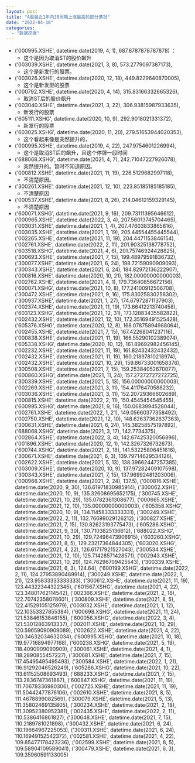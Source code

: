 ```yaml
---
layout: post
title: "A股最近1年内30周期上涨最高的部分情况"
date: "2022-04-10"
categories: 
  - "数据挖掘"
---
```


- ('000995.XSHE', datetime.date(2019, 4, 1), 687.8787878787878) ：
    - 这个是因为取消ST的股价飙升
- ('003039.XSHE', datetime.date(2021, 3, 8), 573.2779097387173),
    - 这个是新发行的股票。
- ('003026.XSHE', datetime.date(2020, 12, 18), 449.8229640870005),
    - 这个是新发型的股票
- ('000792.XSHE', datetime.date(2020, 4, 14), 315.83166332665326),
    - 取消ST后的股价飙升
- ('003040.XSHE', datetime.date(2021, 3, 22), 306.93815987933635),
    - 新发行的股票
- ('605111.XSHG', datetime.date(2020, 10, 9), 292.9018021331372),
    - 新发行的股票
- ('603025.XSHG', datetime.date(2020, 11, 20), 279.51653944020353),
    - 这个看起来像是突然提升的，
- ('000995.XSHE', datetime.date(2019, 4, 22), 247.9754601226994),
    - 这个是取消ST后的飙升，且这个停牌一段时间
- ('688068.XSHG', datetime.date(2021, 4, 7), 242.71047227926078),
    - 突然提升的。暂时不知道原因。
- ('000812.XSHE', datetime.date(2021, 11, 19), 226.5129682997118),
    - 不清楚原因。
- ('300261.XSHE', datetime.date(2021, 12, 10), 223.85185185185185),
    - 不清楚原因
- ('000537.XSHE', datetime.date(2021, 8, 26), 214.04612159329145),
    - 不清楚原因
- ('600071.XSHG', datetime.date(2021, 9, 16), 209.73111395646612), ('000965.XSHE', datetime.date(2022, 3, 4), 207.56013745704465), ('003031.XSHE', datetime.date(2021, 1, 4), 207.47603833865816), ('003035.XSHE', datetime.date(2021, 1, 19), 205.44554455445544), ('002265.XSHE', datetime.date(2021, 11, 19), 204.4471153846154), ('002761.XSHE', datetime.date(2022, 2, 11), 201.90325138778752), ('603518.XSHG', datetime.date(2021, 4, 6), 201.75746924428825), ('300693.XSHE', datetime.date(2021, 7, 15), 199.48979591836732), ('300077.XSHE', datetime.date(2021, 6, 24), 198.72159090909093), ('300343.XSHE', datetime.date(2021, 6, 24), 184.82972136222907), ('000816.XSHE', datetime.date(2020, 10, 21), 182.00000000000003), ('002762.XSHE', datetime.date(2021, 4, 1), 179.73640856672156), ('600071.XSHG', datetime.date(2021, 10, 8), 177.24100912506708), ('300472.XSHE', datetime.date(2021, 9, 16), 175.83025830258302), ('300937.XSHE', datetime.date(2021, 1, 27), 174.67972871137903), ('002374.XSHE', datetime.date(2021, 11, 19), 173.66412213740458), ('603123.XSHG', datetime.date(2021, 12, 31), 173.12883435582822), ('002432.XSHE', datetime.date(2021, 12, 10), 172.35169491525428), ('605376.XSHG', datetime.date(2020, 12, 8), 168.07875894988064), ('002455.XSHE', datetime.date(2021, 7, 15), 167.42268041237116), ('000838.XSHE', datetime.date(2021, 11, 19), 166.55290102389074), ('605338.XSHG', datetime.date(2020, 10, 12), 161.89692982456145), ('002232.XSHE', datetime.date(2021, 11, 19), 161.82432432432432), ('002432.XSHE', datetime.date(2021, 11, 19), 160.21897810218974), ('002432.XSHE', datetime.date(2021, 10, 29), 159.86733001658376), ('300508.XSHE', datetime.date(2021, 7, 15), 159.25384052670077), ('600860.XSHG', datetime.date(2021, 11, 24), 157.27272727272725), ('300339.XSHE', datetime.date(2021, 5, 13), 156.00000000000003), ('002269.XSHE', datetime.date(2021, 3, 11), 154.41176470588232), ('003036.XSHE', datetime.date(2021, 3, 11), 152.20729366602689), ('000815.XSHE', datetime.date(2022, 2, 11), 150.4545454545455), ('600995.XSHG', datetime.date(2021, 9, 16), 150.0683994528044), ('002761.XSHE', datetime.date(2022, 1, 21), 149.05660377358492), ('002750.XSHE', datetime.date(2021, 12, 10), 148.62637362637363), ('300631.XSHE', datetime.date(2021, 6, 24), 145.38258575197892), ('688068.XSHG', datetime.date(2021, 3, 17), 142.7734375), ('002864.XSHE', datetime.date(2022, 3, 4), 142.67425320056896), ('001896.XSHE', datetime.date(2020, 12, 1), 142.3267326732673), ('600744.XSHG', datetime.date(2021, 2, 18), 141.53225806451616), ('300671.XSHE', datetime.date(2021, 6, 3), 139.79714629534126), ('002622.XSHE', datetime.date(2021, 5, 13), 138.39662447257385), ('003009.XSHE', datetime.date(2020, 10, 9), 137.97282409107598), ('300343.XSHE', datetime.date(2021, 7, 15), 137.96992481203006), ('000966.XSHE', datetime.date(2021, 2, 24), 137.5), ('000816.XSHE', datetime.date(2020, 9, 30), 136.61971830985914), ('300062.XSHE', datetime.date(2020, 10, 9), 135.32608695652175), ('300745.XSHE', datetime.date(2021, 10, 29), 135.0782361308677), ('000665.XSHE', datetime.date(2021, 12, 10), 135.00000000000003), ('605358.XSHG', datetime.date(2020, 10, 9), 134.11458333333331), ('300249.XSHE', datetime.date(2022, 2, 11), 132.76699029126212), ('300827.XSHE', datetime.date(2021, 7, 15), 130.82623193775473), ('605286.XSHG', datetime.date(2021, 9, 30), 130.7103825136612), ('688022.XSHG', datetime.date(2021, 10, 29), 129.72496473906915), ('603260.XSHG', datetime.date(2021, 8, 5), 129.23217364844305), ('603020.XSHG', datetime.date(2021, 4, 22), 126.61717921527043), ('300534.XSHE', datetime.date(2021, 12, 10), 125.71428571428571), ('002943.XSHE', datetime.date(2021, 10, 29), 124.76296709425543), ('300339.XSHE', datetime.date(2021, 6, 3), 124.64), ('600199.XSHG', datetime.date(2022, 2, 11), 124.27953890489914), ('300249.XSHE', datetime.date(2022, 1, 21), 123.95833333333333), ('300612.XSHE', datetime.date(2021, 11, 19), 123.44322344322345), ('601567.XSHG', datetime.date(2021, 4, 22), 123.34801762114542), ('002366.XSHE', datetime.date(2021, 2, 18), 122.70742358078601), ('300809.XSHE', datetime.date(2021, 8, 5), 122.41529105125979), ('003032.XSHE', datetime.date(2021, 1, 12), 122.10353327855384), ('600698.XSHG', datetime.date(2021, 11, 24), 121.53846153846155), ('600056.XSHG', datetime.date(2022, 3, 4), 121.53012863913337), ('002011.XSHE', datetime.date(2021, 10, 29), 120.59659090909089), ('002622.XSHE', datetime.date(2021, 4, 22), 120.34632034632034), ('600995.XSHG', datetime.date(2021, 10, 18), 119.97716894977168), ('600238.XSHG', datetime.date(2021, 5, 19), 118.4090909090909), ('300061.XSHE', datetime.date(2021, 4, 1), 118.2890855457227), ('300681.XSHE', datetime.date(2021, 7, 15), 117.45495495495493), ('300584.XSHE', datetime.date(2022, 1, 21), 116.91292046526249), ('605286.XSHG', datetime.date(2021, 10, 22), 113.61152508693493), ('688233.XSHG', datetime.date(2021, 7, 15), 113.2836747361887), ('600847.XSHG', datetime.date(2021, 11, 19), 111.70678336980306), ('002725.XSHE', datetime.date(2021, 11, 19), 111.50442477876106), ('002610.XSHE', datetime.date(2021, 8, 5), 111.4678899082569), ('300079.XSHE', datetime.date(2021, 5, 13), 111.35802469135805), ('300234.XSHE', datetime.date(2021, 2, 18), 111.30952380952381), ('002435.XSHE', datetime.date(2022, 2, 11), 110.5386416861827), ('300648.XSHE', datetime.date(2021, 7, 15), 110.2189781021898), ('300432.XSHE', datetime.date(2021, 6, 24), 110.19664967225053), ('300311.XSHE', datetime.date(2021, 6, 24), 110.16949152542372), ('002581.XSHE', datetime.date(2021, 4, 22), 109.85477178423236), ('002599.XSHE', datetime.date(2021, 8, 5), 109.58904109589041), ('300479.XSHE', datetime.date(2021, 6, 3), 109.35960591133005)
